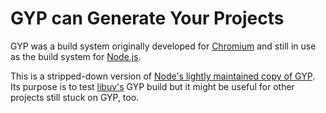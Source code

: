 GYP can Generate Your Projects
==============================

GYP was a build system originally developed for [Chromium](https://chromium.googlesource.com/external/gyp)
and still in use as the build system for [Node.js](https://nodejs.org/).

This is a stripped-down version of [Node's lightly maintained copy of GYP](https://github.com/nodejs/node/tree/master/tools/gyp).
Its purpose is to test [libuv's](https://libuv.org/) GYP build but it might be
useful for other projects still stuck on GYP, too.
